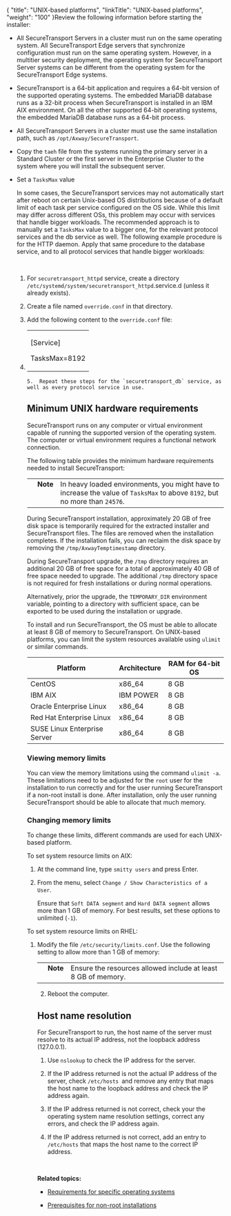 {
    "title": "UNIX-based platforms",
    "linkTitle": "UNIX-based platforms",
    "weight": "100"
}Review the following information before starting the installer:

-   All SecureTransport Servers in a cluster must run on the same operating system. All SecureTransport Edge servers that synchronize configuration must run on the same operating system. However, in a multitier security deployment, the operating system for SecureTransport Server systems can be different from the operating system for the SecureTransport Edge systems.
-   SecureTransport is a 64-bit application and requires a 64-bit version of the supported operating systems. The embedded MariaDB database runs as a 32-bit process when SecureTransport is installed in an IBM AIX environment. On all the other supported 64-bit operating systems, the embedded MariaDB database runs as a 64-bit process.
-   All SecureTransport Servers in a cluster must use the same installation path, such as `/opt/Axway/SecureTransport`.
-   Copy the `taeh` file from the systems running the primary server in a Standard Cluster or the first server in the Enterprise Cluster to the system where you will install the subsequent server.
-   Set a `TasksMax` value  
    In some cases, the SecureTransport services may not automatically start after reboot on certain Unix-based OS distributions because of a default limit of each task per service configured on the OS side. While this limit may differ across different OSs, this problem may occur with services that handle bigger workloads. The recommended approach is to manually set a `TasksMax` value to a bigger one, for the relevant protocol services and the db service as well. The following example procedure is for the HTTP daemon. Apply that same procedure to the database service, and to all protocol services that handle bigger workloads:  
     
    1.  For `securetransport_httpd` service, create a directory `/etc/systemd/system/securetransport_httpd`.service.d (unless it already exists).

    2.  Create a file named `override.conf` in that directory.

    3.  Add the following content to the `override.conf` file:

    4.  <table cellspacing="0">   <col/>   <tbody>      <tr>         <td>            <p>[Service]
</p>            <p>TasksMax=8192</p>         </td>      </tr>   </tbody></table>

    5.  Repeat these steps for the `securetransport_db` service, as well as every protocol service in use.

## Minimum UNIX hardware requirements

SecureTransport runs on any computer or virtual environment capable of running the supported version of the operating system. The computer or virtual environment requires a functional network connection.

The following table provides the minimum hardware requirements needed to install SecureTransport:

<table cellpadding="0" cellspacing="0">   <col/>   <col/>   <col/>      <tr>         <td valign="top">         </td>         <td valign="top"><span><b>Note</b></span>         </td>         <td data-mc-autonum="&lt;b&gt;Note&lt;/b&gt;" valign="top">In heavy loaded environments, you might have to increase the value of <code>TasksMax</code> to above <code>8192</code>, but no more than <code>24576</code>.         </td>      </tr></table>

During SecureTransport installation, approximately 20 GB of free disk space is temporarily required for the extracted installer and SecureTransport files. The files are removed when the installation completes. If the installation fails, you can reclaim the disk space by removing the `/tmp/AxwayTemptimestamp` directory.

During SecureTransport upgrade, the `/tmp` directory requires an additional 20 GB of free space for a total of approximately 40 GB of free space needed to upgrade. The additional `/tmp` directory space is not required for fresh installations or during normal operations.

Alternatively, prior the upgrade, the `TEMPORARY_DIR` environment variable, pointing to a directory with sufficient space, can be exported to be used during the installation or upgrade.

To install and run SecureTransport, the OS must be able to allocate at least 8 GB of memory to SecureTransport. On UNIX-based platforms, you can limit the system resources available using `ulimit` or similar commands.

<table cellspacing="0">
   <col/>
   <col/>
   <col/>
   <thead>
      <tr>
         <th>Platform</th>
         <th>Architecture</th>
         <th>RAM for 64-bit OS</th>
      </tr>
   </thead>
   <tbody>
      <tr>
         <td>CentOS         </td>
         <td>x86_64         </td>
         <td>8 GB         </td>
      </tr>
      <tr>
         <td>IBM AIX         </td>
         <td>IBM POWER         </td>
         <td>8 GB         </td>
      </tr>
      <tr>
         <td>Oracle Enterprise Linux         </td>
         <td>x86_64         </td>
         <td>8 GB         </td>
      </tr>
      <tr>
         <td>Red Hat Enterprise Linux         </td>
         <td>x86_64         </td>
         <td>8 GB         </td>
      </tr>
      <tr>
         <td>SUSE Linux Enterprise Server         </td>
         <td>x86_64         </td>
         <td>8 GB         </td>
      </tr>
   </tbody>
</table>

### <span id="Viewing"></span>Viewing memory limits

You can view the memory limitations using the command `ulimit -a`. These limitations need to be adjusted for the `root` user for the installation to run correctly and for the user running SecureTransport if a non-root install is done. After installation, only the user running SecureTransport should be able to allocate that much memory.

### <span id="Changing"></span>Changing memory limits

To change these limits, different commands are used for each UNIX-based platform.

To set system resource limits on AIX:

1.  At the command line, type `smitty users` and press Enter.
2.  From the menu, select `Change / Show Characteristics of a User`.  
    Ensure that `Soft DATA segment` and `Hard DATA segment` allows more than 1 GB of memory. For best results, set these options to unlimited (`-1`).

To set system resource limits on RHEL:

1.  Modify the file `/etc/security/limits.conf`. Use the following setting to allow more than 1 GB of memory:

    <table cellpadding="0" cellspacing="0">
   <col/>
   <col/>
   <col/>
      <tr>
         <td valign="top">         </td>
         <td valign="top"><span><b>Note</b></span>
         </td>
         <td data-mc-autonum="&lt;b&gt;Note&lt;/b&gt;" valign="top">Ensure the resources allowed include at least 8 GB of memory.         </td>
      </tr>
</table>

2.  Reboot the computer.

## Host name resolution

For SecureTransport to run, the host name of the server must resolve to its actual IP address, not the loopback address (127.0.0.1).

1.  Use `nslookup` to check the IP address for the server.
2.  If the IP address returned is not the actual IP address of the server, check `/etc/hosts `and remove any entry that maps the host name to the loopback address and check the IP address again.
3.  If the IP address returned is not correct, check your the operating system name resolution settings, correct any errors, and check the IP address again.
4.  If the IP address returned is not correct, add an entry to `/etc/hosts` that maps the host name to the correct IP address.

 

**Related topics:**

-   [Requirements for specific operating systems](requirements_for_specific_operating_systems)
-   [Prerequisites for non-root installations](prerequisites_for_non_root_installations)
